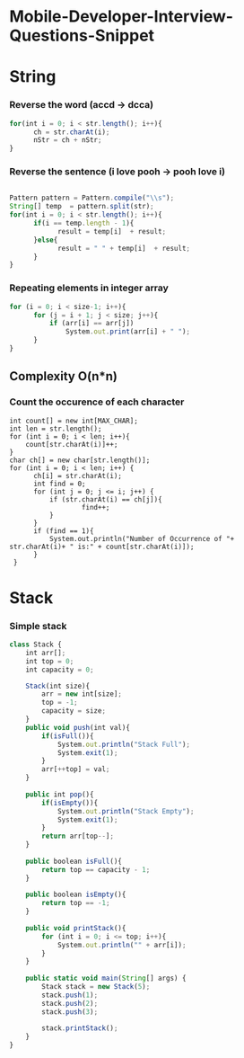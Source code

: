 # Mobile-Developer-Interview-Questions-Snippet

# String

### Reverse the word (accd -> dcca)

```typescript
for(int i = 0; i < str.length(); i++){
      ch = str.charAt(i);
      nStr = ch + nStr;
}
```

### Reverse the sentence (i love pooh -> pooh love i)

```typescript

Pattern pattern = Pattern.compile("\\s");
String[] temp  = pattern.split(str);
for(int i = 0; i < str.length(); i++){
      if(i == temp.length - 1){
            result = temp[i]  + result;
      }else{
            result = " " + temp[i]  + result;
      }
}
```


### Repeating elements in integer array 
``` typescript
for (i = 0; i < size-1; i++){
      for (j = i + 1; j < size; j++){
          if (arr[i] == arr[j])
              System.out.print(arr[i] + " ");
      }
}
```
## Complexity O(n*n)

### Count the occurence of each character
```typscript
int count[] = new int[MAX_CHAR];
int len = str.length();
for (int i = 0; i < len; i++){
    count[str.charAt(i)]++;
}
char ch[] = new char[str.length()];
for (int i = 0; i < len; i++) {
      ch[i] = str.charAt(i);
      int find = 0;
      for (int j = 0; j <= i; j++) {
          if (str.charAt(i) == ch[j]){
                  find++;
          }
      }
      if (find == 1){
          System.out.println("Number of Occurrence of "+ str.charAt(i)+ " is:" + count[str.charAt(i)]);
      }
 }
```


# Stack

### Simple stack

```typescript
class Stack {
    int arr[];
    int top = 0;
    int capacity = 0;

    Stack(int size){
        arr = new int[size];
        top = -1;
        capacity = size;
    }
    public void push(int val){
        if(isFull()){
            System.out.println("Stack Full");
            System.exit(1);
        }
        arr[++top] = val;
    }
    
    public int pop(){
        if(isEmpty()){
            System.out.println("Stack Empty");
            System.exit(1);
        }
        return arr[top--];
    }
    
    public boolean isFull(){
        return top == capacity - 1;
    }
    
    public boolean isEmpty(){
        return top == -1;
    }
    
    public void printStack(){
        for (int i = 0; i <= top; i++){
            System.out.println("" + arr[i]);
        }
    }
    
    public static void main(String[] args) {
        Stack stack = new Stack(5);
        stack.push(1);
        stack.push(2);
        stack.push(3);
        
        stack.printStack();
    }
}
```


